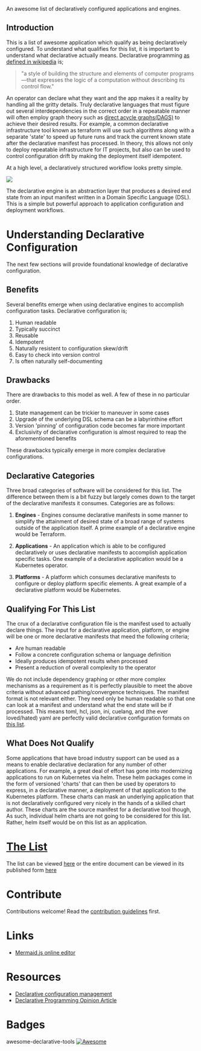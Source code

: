 An awesome list of declaratively configured applications and engines.

<!-- toc -->
<!-- /toc -->

## Introduction

This is a list of awesome application which qualify as being declaratively configured. To understand what qualifies for this list, it is important to understand what declarative actually means. Declarative programming [as defined in wikipedia](https://en.wikipedia.org/wiki/Declarative_programming) is; 

> "a style of building the structure and elements of computer programs—that expresses the logic of a computation without describing its control flow."

An operator can declare what they want and the app makes it a reality by handling all the gritty details. Truly declarative languages that must figure out several interdependencies in the correct order in a repeatable manner will often employ graph theory such as [direct acycle graphs(DAGS)](https://en.wikipedia.org/wiki/Directed_acyclic_graph) to achieve their desired results. For example, a common declarative infrastructure tool known as terraform will use such algorithms along with a separate 'state' to speed up future runs and track the current known state after the declarative manifest has processed. In theory, this allows not only to deploy repeatable infrastructure for IT projects, but also can be used to control configuration drift by making the deployment itself idempotent.

At a high level, a declaratively structured workflow looks pretty simple. 

[![](https://mermaid.ink/img/eyJjb2RlIjoiZ3JhcGggTFJcbiAgICBNYW5pZmVzdFtEZWNsYXJhdGl2ZSBNYW5pZmVzdF1cbiAgICBFbmdpbmVbW0RlY2xhcmF0aXZlIEVuZ2luZV1dXG4gICAgU3RhdGVbRGVzaXJlZCBTdGF0ZV1cbiAgICBNYW5pZmVzdC0tPnxQcm9jZXNzZWQgdmlhfEVuZ2luZVxuICAgIEVuZ2luZS0tPnxQcm9kdWNlc3xTdGF0ZVxuIiwibWVybWFpZCI6eyJ0aGVtZSI6ImRlZmF1bHQifSwidXBkYXRlRWRpdG9yIjpmYWxzZX0)](https://mermaid-js.github.io/mermaid-live-editor/#/edit/eyJjb2RlIjoiZ3JhcGggTFJcbiAgICBNYW5pZmVzdFtEZWNsYXJhdGl2ZSBNYW5pZmVzdF1cbiAgICBFbmdpbmVbW0RlY2xhcmF0aXZlIEVuZ2luZV1dXG4gICAgU3RhdGVbRGVzaXJlZCBTdGF0ZV1cbiAgICBNYW5pZmVzdC0tPnxQcm9jZXNzZWQgdmlhfEVuZ2luZVxuICAgIEVuZ2luZS0tPnxQcm9kdWNlc3xTdGF0ZVxuIiwibWVybWFpZCI6eyJ0aGVtZSI6ImRlZmF1bHQifSwidXBkYXRlRWRpdG9yIjpmYWxzZX0)

The declarative engine is an abstraction layer that produces a desired end state from an input manifest written in a Domain Specific Language (DSL). This is a simple but powerful approach to application configuration and deployment workflows.

# Understanding Declarative Configuration

The next few sections will provide foundational knowledge of declarative configuration.

## Benefits

Several benefits emerge when using declarative engines to accomplish configuration tasks. Declarative configuration is;

1. Human readable
2. Typically succinct
3. Reusable
4. Idempotent
5. Naturally resistent to configuration skew/drift
6. Easy to check into version control
7. Is often naturally self-documenting

## Drawbacks

There are drawbacks to this model as well. A few of these in no particular order.

1. State management can be trickier to maneuver in some cases 
2. Upgrade of the underlying DSL schema can be a labyrinthine effort
3. Version 'pinning' of configuration code becomes far more important
4. Exclusivity of declarative configuration is almost required to reap the aforementioned benefits

These drawbacks typically emerge in more complex declarative configurations.

## Declarative Categories

Three broad categories of software will be considered for this list. The difference between them is a bit fuzzy but largely comes down to the target of the declarative manifests it consumes. Categories are as follows:

1. **Engines** - Engines consume declarative manifests in some manner to simplify the attainment of desired state of a broad range of systems outside of the application itself. A prime example of a declarative engine would be Terraform.

2. **Applications** - An application which is able to be configured declaratively or uses declarative manifests to accomplish application specific tasks. One example of a declarative application would be a Kubernetes operator.

3. **Platforms** - A platform which consumes declarative manifests to configure or deploy platform specific elements. A great example of a declarative platform would be Kubernetes.

## Qualifying For This List

The crux of a declarative configuration file is the manifest used to actually declare things. The input for a declarative application, platform, or engine will be one or more declarative manifests that meed the following criteria;

* Are human readable
* Follow a concrete configuration schema or language definition
* Ideally produces idempotent results when processed 
* Present a reduction of overall complexity to the operator

We do not include dependency graphing or other more complex mechanisms as a requirement as it is perfectly plausible to meet the above criteria without advanced pathing/convergence techniques. The manifest format is not relevant either. They need only be human readable so that one can look at a manifest and understand what the end state will be if processed. This means toml, hcl, json, ini, cuelang, and (the ever loved/hated) yaml are perfectly valid declarative configuration formats on [this list](LIST.md).

## What Does Not Qualify

Some applications that have broad industry support can be used as a means to enable declarative declaration for any number of other applications. For example, a great deal of effort has gone into modernizing applications to run on Kubernetes via helm. These helm packages come in the form of versioned 'charts' that can then be used by operators to express, in a declarative manner, a deployment of that application to the Kubernetes platform. These charts can mask an underlying application that is not declaratively configured very nicely in the hands of a skilled chart author. These charts are the source manifest for a declarative tool though, As such, individual helm charts are not going to be considered for this list. Rather, helm itself would be on this list as an application.

# [The List](LIST.md)

The list can be viewed [here](LIST.md) or the entire document can be viewed in its published form [here](https://)

# Contribute

Contributions welcome! Read the [contribution guidelines](CONTRIBUTING.md) first.

# Links

- [Mermaid.js online editor](https://mermaid-js.github.io/mermaid-live-editor)

# Resources

- [Declarative configuration management](https://blog.nelhage.com/post/declarative-configuration-management/)
- [Declarative Programming Opinion Article](https://www.toptal.com/software/declarative-programming)

# Badges

awesome-declarative-tools [![Awesome](https://awesome.re/badge.svg)](https://awesome.re)
